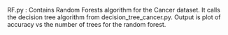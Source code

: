 RF.py :
  Contains Random Forests algorithm for the Cancer dataset.
  It calls the decision tree algorithm from decision_tree_cancer.py.
  Output is plot of accuracy vs the number of trees for the random forest.
  
